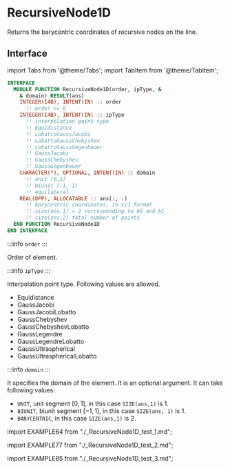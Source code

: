 # RecursiveNode1D

Returns the barycentric coordinates of recursive nodes on the line.

## Interface

import Tabs from '@theme/Tabs';
import TabItem from '@theme/TabItem';

```fortran
INTERFACE
  MODULE FUNCTION RecursiveNode1D(order, ipType, &
    & domain) RESULT(ans)
    INTEGER(I4B), INTENT(IN) :: order
      !! order >= 0
    INTEGER(I4B), INTENT(IN) :: ipType
      !! interpolation point type
      !! Equidistance
      !! LobattoGaussJacobi
      !! LobattoGaussChebyshev
      !! LobattoGaussGegenbauer
      !! GaussJacobi
      !! GaussChebyshev
      !! GaussGegenbauer
    CHARACTER(*), OPTIONAL, INTENT(IN) :: domain
      !! unit (0,1)
      !! biunit (-1, 1)
      !! equilateral
    REAL(DFP), ALLOCATABLE :: ans(:, :)
      !! barycentric coordinates, in xiJ format
      !! size(ans,1) = 2 corresponding to b0 and b1
      !! size(ans,2) total number of points
  END FUNCTION RecursiveNode1D
END INTERFACE
```

:::info `order`
:::

Order of element.

:::info `ipType`
:::

Interpolation point type. Following values are allowed.

- Equidistance
- GaussJacobi
- GaussJacobiLobatto
- GaussChebyshev
- GaussChebyshevLobatto
- GaussLegendre
- GaussLegendreLobatto
- GaussUltraspherical
- GaussUltrasphericalLobatto

:::info `domain`
:::

It specifies the domain of the element. It is an optional argument. It can take following values:

- `UNIT`, unit segment $[0,1]$, in this case `SIZE(ans,1)` is 1.
- `BIUNIT`, biunit segment $[-1,1]$, in this case `SIZE(ans, 1)` is 1.
- `BARYCENTRIC`, in this case `SIZE(ans,1)` is 2.

<Tabs>
<TabItem value="example" label="️܀ Example 1">

import EXAMPLE64 from "./_RecursiveNode1D_test_1.md";

<EXAMPLE64 />

</TabItem>

<TabItem value="example2" label="Example 2">

import EXAMPLE77 from "./_RecursiveNode1D_test_2.md";

<EXAMPLE77 />

</TabItem>

<TabItem value="example3" label="Example 3">

import EXAMPLE85 from "./_RecursiveNode1D_test_3.md";

<EXAMPLE85 />

</TabItem>

<TabItem value="close" label="↢ " default>

</TabItem>
</Tabs>
